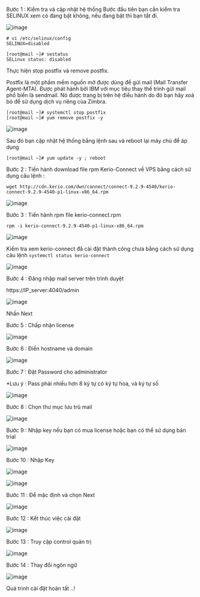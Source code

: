 Bước 1 : Kiểm tra và cập nhật hệ thống
Bước đầu tiên bạn cần kiểm tra SELINUX xem có đang bật không, nếu đang bật thì bạn tắt đi.

![image](https://user-images.githubusercontent.com/97047640/173772917-efb3bc0a-9c22-4f03-bfcf-0aaf3055335e.png)

```
# vi /etc/selinux/config
SELINUX=disabled
```
```
[root@mail ~]# sestatus
SELinux status: disabled
```

Thực hiện stop postfix và remove postfix.

Postfix là một phầm mềm nguồn mở được dùng để gửi mail (Mail Transfer Agent-MTA). Được phát hành bởi IBM với mục tiêu thay thế trình gửi mail phổ biến là sendmail. Nó được trang bị trên hệ điều hành do đó bạn hãy xoá bỏ để sử dụng dịch vụ riêng của Zimbra.

```
[root@mail ~]# systemctl stop postfix
[root@mail ~]# yum remove postfix -y
```
![image](https://user-images.githubusercontent.com/97047640/173773176-ad9e4e54-a96c-4ce3-b2c0-a149961c6901.png)

Sau đó bạn cập nhật hệ thống bằng lệnh sau và reboot lại máy chủ để áp dụng

`[root@mail ~]# yum update -y ; reboot`

Bước 2 : Tiến hành download file rpm Kerio-Connect về VPS bằng cách sử dụng câu lệnh :

```
wget http://cdn.kerio.com/dwn/connect/connect-9.2.9-4540/kerio-connect-9.2.9-4540-p1-linux-x86_64.rpm
```

![image](https://user-images.githubusercontent.com/97047640/175810134-2b673d65-bfea-4777-b9b9-f44bb3926bab.png)

Bước 3 : Tiến hành rpm file kerio-connect.rpm

```
rpm -i kerio-connect-9.2.9-4540-p1-linux-x86_64.rpm
```

![image](https://user-images.githubusercontent.com/97047640/175810168-89967761-f8f2-4354-a70f-41e3edfeea2c.png)

Kiểm tra xem kerio-connect đã cài đặt thành công chưa bằng cách sử dụng câu lệnh `systemctl status kerio-connect`

![image](https://user-images.githubusercontent.com/97047640/175810224-9427bba1-d08c-4876-b936-555a9e65626d.png)

Bước 4 : Đăng nhập mail server trên trình duyệt 

https://IP_server:4040/admin

![image](https://user-images.githubusercontent.com/97047640/175810812-11c742d4-d609-42c3-b469-9f2d146d63c9.png)

Nhấn Next

Bước 5 : Chấp nhận license

![image](https://user-images.githubusercontent.com/97047640/175811418-10707a20-e03b-4a96-8541-d4909d9219be.png)

Bước 6 : Điền hostname và domain

![image](https://user-images.githubusercontent.com/97047640/175811319-8ecb84d5-11d1-4852-a8ce-3b2b51ecbee8.png)

Bước 7 : Đặt Password cho administrator

*Lưu ý : Pass phải nhiều hơn 8 ký tự có ký tự hoa, và ký tự số 

![image](https://user-images.githubusercontent.com/97047640/175811458-93c1a567-0f23-4baa-9ac7-1a775fc789de.png)

Bước 8 : Chọn thư mục lưu trũ mail

![image](https://user-images.githubusercontent.com/97047640/175811483-d624c4b0-6af4-4fb9-ba4e-b1d4b90c71bd.png)

Bước 9 : Nhập key nếu bạn có mua license hoặc bạn có thể sử dụng bản trial

![image](https://user-images.githubusercontent.com/97047640/175811494-df9cdc75-668e-4b45-b65e-112c4661681c.png)

Bước 10 : Nhập Key

![image](https://user-images.githubusercontent.com/97047640/175811508-17305066-c27d-4642-967f-d9bb4774a93c.png)

![image](https://user-images.githubusercontent.com/97047640/175811522-dfa48203-545e-4a1a-bc69-0cc97a3eb1a7.png)

Bước 11 : Để mặc định và chọn Next 

![image](https://user-images.githubusercontent.com/97047640/175811532-3b357728-e1a7-44ab-b4c6-d4ff8a4e4247.png)

Bước 12 : Kết thúc việc cài đặt 

![image](https://user-images.githubusercontent.com/97047640/175811540-8dcbcffa-dab8-4ef3-827b-03a76cc45702.png)

Bước 13 : Truy cập control quản trị 

![image](https://user-images.githubusercontent.com/97047640/175811642-795db9cf-5a14-48f2-8a22-f7fbc60f1503.png)

Bước 14 : Thay đổi ngôn ngữ 

![image](https://user-images.githubusercontent.com/97047640/175811714-fe4bbb5f-48b5-4337-80aa-dc05e2e934e7.png)

Quá trình cài đặt hoàn tất ..! 
